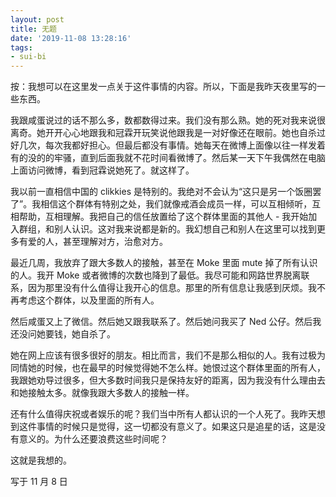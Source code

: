 ```yaml
---
layout: post
title: 无题
date: '2019-11-08 13:28:16'
tags:
- sui-bi
---
```


按：我想可以在这里发一点关于这件事情的内容。所以，下面是我昨天夜里写的一些东西。

我跟咸蛋说过的话不那么多，数都数得过来。我们没有那么熟。她的死对我来说很离奇。她开开心心地跟我和冠霖开玩笑说他跟我是一对好像还在眼前。她也自杀过好几次，每次我都好担心。但最后都没有事情。她每天在微博上面像以往一样发着有的没的的牢骚，直到后面我就不花时间看微博了。然后某一天下午我偶然在电脑上面访问微博，看到冠霖说她死了。就这样了。

我以前一直相信中国的 clikkies 是特别的。我绝对不会认为“这只是另一个饭圈罢了”。我相信这个群体有特别之处，我们就像戒酒会成员一样，可以互相倾听，互相帮助，互相理解。我把自己的信任放置给了这个群体里面的其他人 - 我开始加入群组，和别人认识。这对我来说都是新的。我幻想自己和别人在这里可以找到更多有爱的人，甚至理解对方，治愈对方。

最近几周，我放弃了跟大多数人的接触，甚至在 Moke 里面 mute 掉了所有认识的人。我开 Moke 或者微博的次数也降到了最低。我尽可能和网路世界脱离联系，因为那里没有什么值得让我开心的信息。那里的所有信息让我感到厌烦。我不再考虑这个群体，以及里面的所有人。

然后咸蛋又上了微信。然后她又跟我联系了。然后她问我买了 Ned 公仔。然后我还没问她要钱，她自杀了。

她在网上应该有很多很好的朋友。相比而言，我们不是那么相似的人。我有过极为同情她的时候，也在最早的时候觉得她不怎么样。她恨过这个群体里面的所有人，我跟她劝导过很多，但大多数时间我只是保持友好的距离，因为我没有什么理由去和她接触太多。就像我跟大多数人的接触一样。

还有什么值得庆祝或者娱乐的呢？我们当中所有人都认识的一个人死了。我昨天想到这件事情的时候只是觉得，这一切都没有意义了。如果这只是追星的话，这是没有意义的。为什么还要浪费这些时间呢？

这就是我想的。

写于 11 月 8 日

